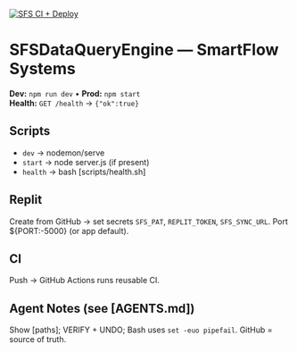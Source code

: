 <!-- BADGES:START -->
[![SFS CI + Deploy](https://github.com/smartflow-systems/SFSDataQueryEngine/actions/workflows/ci.yml/badge.svg)](https://github.com/smartflow-systems/SFSDataQueryEngine/actions/workflows/ci.yml)
<!-- BADGES:END -->

# SFSDataQueryEngine — SmartFlow Systems
**Dev:** `npm run dev`  •  **Prod:** `npm start`  
**Health:** `GET /health` → `{"ok":true}`

## Scripts
- `dev` → nodemon/serve
- `start` → node server.js (if present)
- `health` → bash [scripts/health.sh]

## Replit
Create from GitHub → set secrets `SFS_PAT`, `REPLIT_TOKEN`, `SFS_SYNC_URL`. Port ${PORT:-5000} (or app default).

## CI
Push → GitHub Actions runs reusable CI.

## Agent Notes (see [AGENTS.md])
Show [paths]; VERIFY + UNDO; Bash uses `set -euo pipefail`. GitHub = source of truth.
